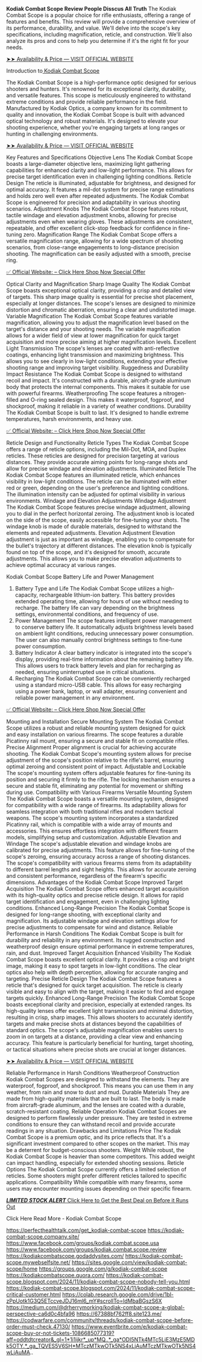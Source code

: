 **Kodiak Combat Scope Review People Disscus All Truth**
The Kodiak Combat Scope is a popular choice for rifle enthusiasts, offering a range of features and benefits. This review will provide a comprehensive overview of its performance, durability, and value.
We'll delve into the scope's key specifications, including magnification, reticle, and construction. We'll also analyze its pros and cons to help you determine if it's the right fit for your needs.

[➤➤ Availability & Price — VISIT OFFICIAL WEBSITE
](https://perfecthealthtalk.com/get_kodiak-combat-scope
)

Introduction to[ Kodiak Combat Scope](https://www.facebook.com/groups/kodiak.combat.scope.usa)

The Kodiak Combat Scope is a high-performance optic designed for serious shooters and hunters. It's renowned for its exceptional clarity, durability, and versatile features. This scope is meticulously engineered to withstand extreme conditions and provide reliable performance in the field.
Manufactured by Kodiak Optics, a company known for its commitment to quality and innovation, the Kodiak Combat Scope is built with advanced optical technology and robust materials. It's designed to elevate your shooting experience, whether you're engaging targets at long ranges or hunting in challenging environments.

[➤➤ Availability & Price — VISIT OFFICIAL WEBSITE
](https://perfecthealthtalk.com/get_kodiak-combat-scope
)

Key Features and Specifications
Objective Lens
The Kodiak Combat Scope boasts a large-diameter objective lens, maximizing light gathering capabilities for enhanced clarity and low-light performance. This allows for precise target identification even in challenging lighting conditions.
Reticle Design
The reticle is illuminated, adjustable for brightness, and designed for optimal accuracy. It features a mil-dot system for precise range estimations and holds zero well even after repeated adjustments. The Kodiak Combat Scope is engineered for precision and adaptability in various shooting scenarios.
Adjustment Knobs
The Kodiak Combat Scope features robust, tactile windage and elevation adjustment knobs, allowing for precise adjustments even when wearing gloves. These adjustments are consistent, repeatable, and offer excellent click-stop feedback for confidence in fine-tuning zero.
Magnification Range
The Kodiak Combat Scope offers a versatile magnification range, allowing for a wide spectrum of shooting scenarios, from close-range engagements to long-distance precision shooting. The magnification can be easily adjusted with a smooth, precise ring.

[✅ Official Website: – Click Here Shop Now Special Offer
](https://perfecthealthtalk.com/get_kodiak-combat-scope
)

Optical Clarity and Magnification
Sharp Image Quality
The Kodiak Combat Scope boasts exceptional optical clarity, providing a crisp and detailed view of targets. This sharp image quality is essential for precise shot placement, especially at longer distances. The scope's lenses are designed to minimize distortion and chromatic aberration, ensuring a clear and undistorted image.
Variable Magnification
The Kodiak Combat Scope features variable magnification, allowing you to adjust the magnification level based on the target's distance and your shooting needs. The variable magnification allows for a wider field of view at lower magnification for quick target acquisition and more precise aiming at higher magnification levels.
Excellent Light Transmission
The scope's lenses are coated with anti-reflective coatings, enhancing light transmission and maximizing brightness. This allows you to see clearly in low-light conditions, extending your effective shooting range and improving target visibility.
Ruggedness and Durability
Impact Resistance
The Kodiak Combat Scope is designed to withstand recoil and impact. It's constructed with a durable, aircraft-grade aluminum body that protects the internal components. This makes it suitable for use with powerful firearms.
Weatherproofing
The scope features a nitrogen-filled and O-ring sealed design. This makes it waterproof, fogproof, and shockproof, making it reliable in a variety of weather conditions.
Durability
The Kodiak Combat Scope is built to last. It's designed to handle extreme temperatures, harsh environments, and heavy use.

[✅ Official Website: – Click Here Shop Now Special Offer
](https://perfecthealthtalk.com/get_kodiak-combat-scope
)

Reticle Design and Functionality
Reticle Types
The Kodiak Combat Scope offers a range of reticle options, including the Mil-Dot, MOA, and Duplex reticles. These reticles are designed for precision targeting at various distances. They provide accurate aiming points for long-range shots and allow for precise windage and elevation adjustments.
Illuminated Reticle
The Kodiak Combat Scope features an illuminated reticle, which enhances visibility in low-light conditions. The reticle can be illuminated with either red or green, depending on the user's preference and lighting conditions. The illumination intensity can be adjusted for optimal visibility in various environments.
Windage and Elevation Adjustments
Windage Adjustment
The Kodiak Combat Scope features precise windage adjustment, allowing you to dial in the perfect horizontal zeroing. The adjustment knob is located on the side of the scope, easily accessible for fine-tuning your shots. The windage knob is made of durable materials, designed to withstand the elements and repeated adjustments.
Elevation Adjustment
Elevation adjustment is just as important as windage, enabling you to compensate for the bullet's trajectory at different distances. The elevation knob is typically found on top of the scope, and it's designed for smooth, accurate adjustments. This allows you to make precise elevation adjustments to achieve optimal accuracy at various ranges.
 
Kodiak Combat Scope
 Battery Life and Power Management
1. Battery Type and Life
The Kodiak Combat Scope utilizes a high-capacity, rechargeable lithium-ion battery. This battery provides extended operating time, allowing for hours of use without needing to recharge. The battery life can vary depending on the brightness settings, environmental conditions, and frequency of use.
2. Power Management
The scope features intelligent power management to conserve battery life. It automatically adjusts brightness levels based on ambient light conditions, reducing unnecessary power consumption. The user can also manually control brightness settings to fine-tune power consumption.
3. Battery Indicator
A clear battery indicator is integrated into the scope's display, providing real-time information about the remaining battery life. This allows users to track battery levels and plan for recharging as needed, ensuring uninterrupted use in critical situations.
4. Recharging
The Kodiak Combat Scope can be conveniently recharged using a standard micro-USB cable. This allows for easy recharging using a power bank, laptop, or wall adapter, ensuring convenient and reliable power management in any environment.

[✅ Official Website: – Click Here Shop Now Special Offer
](https://perfecthealthtalk.com/get_kodiak-combat-scope
)

Mounting and Installation
Secure Mounting System
The Kodiak Combat Scope utilizes a robust and reliable mounting system designed for quick and easy installation on various firearms. The scope features a durable Picatinny rail mount, ensuring a secure and stable fit on compatible rifles.
Precise Alignment
Proper alignment is crucial for achieving accurate shooting. The Kodiak Combat Scope's mounting system allows for precise adjustment of the scope's position relative to the rifle's barrel, ensuring optimal zeroing and consistent point of impact.
Adjustable and Lockable
The scope's mounting system offers adjustable features for fine-tuning its position and securing it firmly to the rifle. The locking mechanism ensures a secure and stable fit, eliminating any potential for movement or shifting during use.
Compatibility with Various Firearms
Versatile Mounting System
The Kodiak Combat Scope boasts a versatile mounting system, designed for compatibility with a wide range of firearms. Its adaptability allows for seamless integration with both traditional rifles and modern tactical weapons.
The scope's mounting system incorporates a standardized Picatinny rail, which is compatible with a wide array of mounts and accessories. This ensures effortless integration with different firearm models, simplifying setup and customization.
Adjustable Elevation and Windage
The scope's adjustable elevation and windage knobs are calibrated for precise adjustments. This feature allows for fine-tuning of the scope's zeroing, ensuring accuracy across a range of shooting distances.
The scope's compatibility with various firearms stems from its adaptability to different barrel lengths and sight heights. This allows for accurate zeroing and consistent performance, regardless of the firearm's specific dimensions.
Advantages of the Kodiak Combat Scope
Improved Target Acquisition
The Kodiak Combat Scope offers enhanced target acquisition with its high-quality optics and precise reticle design. It allows for rapid target identification and engagement, even in challenging lighting conditions.
Enhanced Long-Range Precision
The Kodiak Combat Scope is designed for long-range shooting, with exceptional clarity and magnification. Its adjustable windage and elevation settings allow for precise adjustments to compensate for wind and distance.
Reliable Performance in Harsh Conditions
The Kodiak Combat Scope is built for durability and reliability in any environment. Its rugged construction and weatherproof design ensure optimal performance in extreme temperatures, rain, and dust.
Improved Target Acquisition
Enhanced Visibility
The Kodiak Combat Scope boasts excellent optical clarity. It provides a crisp and bright image, making it easy to spot targets in low-light conditions. The clear optics also help with depth perception, allowing for accurate ranging and targeting.
Precise Reticle Design
The Kodiak Combat Scope features a reticle that's designed for quick target acquisition. The reticle is clearly visible and easy to align with the target, making it easier to find and engage targets quickly.
Enhanced Long-Range Precision
The Kodiak Combat Scope boasts exceptional clarity and precision, especially at extended ranges. Its high-quality lenses offer excellent light transmission and minimal distortion, resulting in crisp, sharp images. This allows shooters to accurately identify targets and make precise shots at distances beyond the capabilities of standard optics.
The scope's adjustable magnification enables users to zoom in on targets at a distance, providing a clear view and enhancing accuracy. This feature is particularly beneficial for hunting, target shooting, or tactical situations where precise shots are crucial at longer distances.
 

[➤➤ Availability & Price — VISIT OFFICIAL WEBSITE
](https://perfecthealthtalk.com/get_kodiak-combat-scope
)

Reliable Performance in Harsh Conditions
Weatherproof Construction
Kodiak Combat Scopes are designed to withstand the elements. They are waterproof, fogproof, and shockproof. This means you can use them in any weather, from rain and snow to dust and mud.
Durable Materials
They are made from high-quality materials that are built to last. The body is made from aircraft-grade aluminum, and the lenses are coated with a durable, scratch-resistant coating.
Reliable Operation
Kodiak Combat Scopes are designed to perform flawlessly under pressure. They are tested in extreme conditions to ensure they can withstand recoil and provide accurate readings in any situation.
Drawbacks and Limitations
Price
The Kodiak Combat Scope is a premium optic, and its price reflects that. It's a significant investment compared to other scopes on the market. This may be a deterrent for budget-conscious shooters.
Weight
While robust, the Kodiak Combat Scope is heavier than some competitors. This added weight can impact handling, especially for extended shooting sessions.
Reticle Options
The Kodiak Combat Scope currently offers a limited selection of reticles. Some shooters might prefer different reticles tailored to specific applications.
Compatibility
While compatible with many firearms, some users may encounter mounting issues depending on their specific firearm.

[***LIMITED STOCK ALERT*** Click Here to Get the Best Deal on Before it Runs Out
](https://perfecthealthtalk.com/get_kodiak-combat-scope
)


Click Here Read More - Kodiak Combat Scope

https://perfecthealthtalk.com/get_kodiak-combat-scope
https://kodiak-combat-scope.company.site/
https://www.facebook.com/groups/kodiak.combat.scope.usa
https://www.facebook.com/groups/kodiak.combat.scope.review
https://kodiakcombatscope.godaddysites.com/
https://kodiak-combat-scope.mywebselfsite.net/
https://sites.google.com/view/kodiak-combat-scope/home
https://groups.google.com/g/kodiak-combat-scope
https://kodiakcombatscope.quora.com/
https://kodiak-combat-scope.blogspot.com/2024/11/kodiak-combat-scope-nobody-tell-you.html
https://kodiak-combat-scope.blogspot.com/2024/11/kodiak-combat-scope-critical-customer.html
https://colab.research.google.com/drive/1bl-zPpUotk1G3Q5ETccveJDJ16ml6_mY#scrollTo=ldMbaBGszS6X
https://medium.com/@drherrymorking/kodiak-combat-scope-a-global-perspective-ca6d0c4bfa96
https://67388bf762ff8.site123.me/
https://codwarfare.com/community/threads/kodiak-combat-scope-before-order-must-check.47130/
https://www.eventbrite.com/e/kodiak-combat-scope-buy-or-not-tickets-1086685077319?aff=oddtdtcreator&_gl=1*1i1ijkr*_up*MQ..*_ga*ODI5NTk4MTc5LjE3MzE5MDk5OTY.*_ga_TQVES5V6SH*MTczMTkwOTk5NS4xLjAuMTczMTkwOTk5NS4wLjAuMA..


